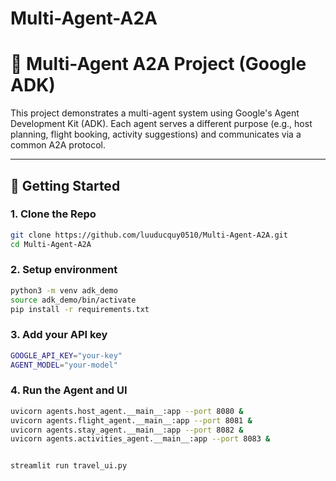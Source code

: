 # Multi-Agent-A2A

# 🤖 Multi-Agent A2A Project (Google ADK)

This project demonstrates a multi-agent system using Google's Agent Development Kit (ADK). Each agent serves a different purpose (e.g., host planning, flight booking, activity suggestions) and communicates via a common A2A protocol.

---

## 🚀 Getting Started

### 1. Clone the Repo
```bash
git clone https://github.com/luuducquy0510/Multi-Agent-A2A.git  
cd Multi-Agent-A2A  
```
### 2. Setup environment
```bash
python3 -m venv adk_demo  
source adk_demo/bin/activate  
pip install -r requirements.txt  
```
### 3. Add your API key
```bash
GOOGLE_API_KEY="your-key"  
AGENT_MODEL="your-model"  
```
### 4. Run the Agent and UI
```bash
uvicorn agents.host_agent.__main__:app --port 8080 &  
uvicorn agents.flight_agent.__main__:app --port 8081 &  
uvicorn agents.stay_agent.__main__:app --port 8082 &  
uvicorn agents.activities_agent.__main__:app --port 8083 &  


streamlit run travel_ui.py  
```